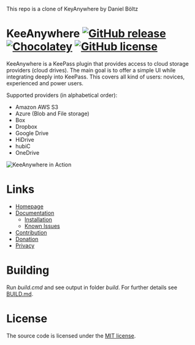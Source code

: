 This repo is a clone of KeyAnywhere by Daniel Böltz

# KeeAnywhere [![GitHub release](https://img.shields.io/github/release/Kyrodan/KeeAnywhere.svg)](https://github.com/Kyrodan/KeeAnywhere/releases/latest) [![Chocolatey](https://img.shields.io/chocolatey/v/keepass-plugin-keeanywhere.svg)](https://chocolatey.org/packages/keepass-plugin-keeanywhere) [![GitHub license](https://img.shields.io/badge/license-MIT-blue.svg)](https://raw.githubusercontent.com/Kyrodan/KeeAnywhere/master/LICENSE)
KeeAnywhere is a KeePass plugin that provides access to cloud storage providers (cloud drives). The main goal is to offer a simple UI while integrating deeply into KeePass. This covers all kind of users: novices, experienced and power users.

Supported providers (in alphabetical order):
* Amazon AWS S3
* Azure (Blob and File storage)
* Box
* Dropbox
* Google Drive
* HiDrive
* hubiC
* OneDrive

![KeeAnywhere in Action](docs/assets/images/KeeAnywhere_Teaser.png)


# Links
* [Homepage](https://keeanywhere.de)
* [Documentation](https://keeanywhere.de/use/start)
  * [Installation](http://keeanywhere.de/use/installation)
  * [Known Issues](http://keeanywhere.de/use/known_issues)
* [Contribution](https://keeanywhere.de/contribute)
* [Donation](http://keeanywhere.de/donate)
* [Privacy](http://keeanywhere.de/privacy)

# Building
Run *build.cmd* and see output in folder *build*. For further details see [BUILD.md](BUILD.md).

# License
The source code is licensed under the [MIT license](https://github.com/Kyrodan/KeeAnywhere/blob/master/LICENSE).
